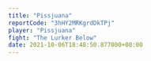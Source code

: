 ```yaml
---
title: "Pissjuana"
reportCode: "3hHY2MRKgrdDkTPj"
player: "Pissjuana"
fight: "The Lurker Below"
date: 2021-10-06T18:48:50.877000+00:00
---
```

